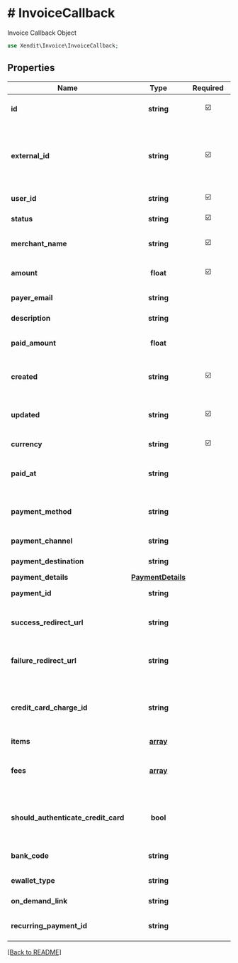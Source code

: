 # # InvoiceCallback
Invoice Callback Object

```php
use Xendit\Invoice\InvoiceCallback;
```

## Properties

| Name | Type | Required | Description | Examples |
|------------|:-------------:|:-------------:|-------------|:-------------:|
| **id** | **string** | ☑️ | An invoice ID generated by Xendit | null |
| **external_id** | **string** | ☑️ | ID of your choice (typically the unique identifier of an invoice in your system) | null |
| **user_id** | **string** | ☑️ | Xendit Business ID | null |
| **status** | **string** | ☑️ | The status of the invoice. | null |
| **merchant_name** | **string** | ☑️ | The name of company or website | null |
| **amount** | **float** | ☑️ | Nominal amount for the invoice | null |
| **payer_email** | **string** |  | Email of the payer | null |
| **description** | **string** |  | Description for the invoice | null |
| **paid_amount** | **float** |  | Total amount paid for the invoice | null |
| **created** | **string** | ☑️ | The date and time when the invoice was created. | null |
| **updated** | **string** | ☑️ | The date and time when the invoice was last updated. | null |
| **currency** | **string** | ☑️ | The currency of the invoice. | null |
| **paid_at** | **string** |  | The date and time when the invoice was paid. | null |
| **payment_method** | **string** |  | The payment method used for the invoice. | null |
| **payment_channel** | **string** |  | The payment channel. | null |
| **payment_destination** | **string** |  | The payment destination. | null |
| **payment_details** | [**PaymentDetails**](PaymentDetails.md) |  |  | null |
| **payment_id** | **string** |  | The ID of the payment. | null |
| **success_redirect_url** | **string** |  | The URL to redirect to on successful payment. | null |
| **failure_redirect_url** | **string** |  | The URL to redirect to on payment failure. | null |
| **credit_card_charge_id** | **string** |  | The ID associated with a credit card charge (if applicable). | null |
| **items** | [**array**](InvoiceCallbackItem.md) |  |  | null |
| **fees** | [**array**](InvoiceFee.md) |  | An array of fees associated with the invoice. | null |
| **should_authenticate_credit_card** | **bool** |  | Indicates whether credit card authentication is required. | null |
| **bank_code** | **string** |  | The bank code for the bank details. | null |
| **ewallet_type** | **string** |  | The type of eWallet. | null |
| **on_demand_link** | **string** |  | The on-demand link. | null |
| **recurring_payment_id** | **string** |  | The ID of the recurring payment. | null |


[[Back to README]](../../README.md)
